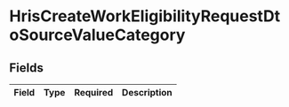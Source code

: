 # HrisCreateWorkEligibilityRequestDtoSourceValueCategory


## Fields

| Field       | Type        | Required    | Description |
| ----------- | ----------- | ----------- | ----------- |